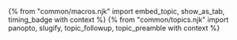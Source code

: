 {% from "common/macros.njk" import embed_topic, show_as_tab, timing_badge with context %}
{% from "common/topics.njk" import panopto, slugify, topic_followup, topic_preamble with context %}

<include src="../../admin/common-notices-fragment.md#try-tutorial-task-before" />
